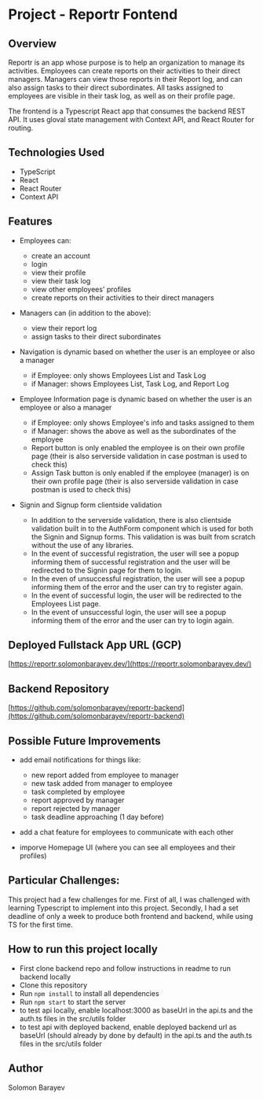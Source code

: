# Project - Reportr Fontend

## Overview

Reportr is an app whose purpose is to help an organization to manage its activities. Employees can create reports on their activities to their direct managers. Managers can view those reports in their
Report log, and can also assign tasks to their direct subordinates. All tasks assigned to employees are visible in their task log, as well as on their profile page.

The frontend is a Typescript React app that consumes the backend REST API. It uses gloval state management with Context API, and React Router for routing.

## Technologies Used

- TypeScript
- React
- React Router
- Context API

## Features

- Employees can:

  - create an account
  - login
  - view their profile
  - view their task log
  - view other employees' profiles
  - create reports on their activities to their direct managers

- Managers can (in addition to the above):

  - view their report log
  - assign tasks to their direct subordinates

- Navigation is dynamic based on whether the user is an employee or also a manager

  - if Employee: only shows Employees List and Task Log
  - if Manager: shows Employees List, Task Log, and Report Log

- Employee Information page is dynamic based on whether the user is an employee or also a manager

  - if Employee: only shows Employee's info and tasks assigned to them
  - if Manager: shows the above as well as the subordinates of the employee
  - Report button is only enabled the employee is on their own profile page (their is also serverside validation in case postman is used to check this)
  - Assign Task button is only enabled if the employee (manager) is on their own profile page (their is also serverside validation in case postman is used to check this)

- Signin and Signup form clientside validation

  - In addition to the serverside validation, there is also clientside validation built in to the AuthForm component which is used for both the Signin and Signup forms. This validation is was built from scratch without the use of any libraries.
  - In the event of successful registration, the user will see a popup informing them of successful registration and the user will be redirected to the Signin page for them to login.
  - In the even of unsuccessful registration, the user will see a popup informing them of the error and the user can try to register again.
  - In the event of successful login, the user will be redirected to the Employees List page.
  - In the event of unsuccessful login, the user will see a popup informing them of the error and the user can try to login again.

## Deployed Fullstack App URL (GCP)

[https://reportr.solomonbarayev.dev/](https://reportr.solomonbarayev.dev/)

## Backend Repository

[https://github.com/solomonbarayev/reportr-backend](https://github.com/solomonbarayev/reportr-backend)

## Possible Future Improvements

- add email notifications for things like:

  - new report added from employee to manager
  - new task added from manager to employee
  - task completed by employee
  - report approved by manager
  - report rejected by manager
  - task deadline approaching (1 day before)

- add a chat feature for employees to communicate with each other
- imporve Homepage UI (where you can see all employees and their profiles)

## Particular Challenges:

This project had a few challenges for me. First of all, I was challenged with learning Typescript to implement into this project. Secondly, I had a set deadline of only a week to produce both frontend and backend, while using TS for the first time.

## How to run this project locally

- First clone backend repo and follow instructions in readme to run backend locally
- Clone this repository
- Run `npm install` to install all dependencies
- Run `npm start` to start the server
- to test api locally, enable localhost:3000 as baseUrl in the api.ts and the auth.ts files in the src/utils folder
- to test api with deployed backend, enable deployed backend url as baseUrl (should already by done by default) in the api.ts and the auth.ts files in the src/utils folder

## Author

Solomon Barayev
